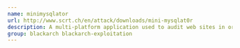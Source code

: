 ```yaml
---
name: minimysqlator
url: http://www.scrt.ch/en/attack/downloads/mini-mysqlat0r
description: A multi-platform application used to audit web sites in order to discover and exploit SQL injection vulnerabilities.
group: blackarch blackarch-exploitation
---
```

